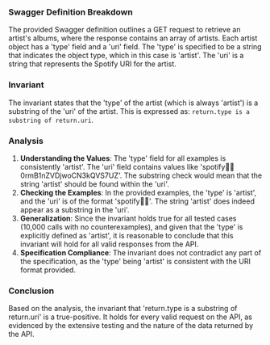 ### Swagger Definition Breakdown
The provided Swagger definition outlines a GET request to retrieve an artist's albums, where the response contains an array of artists. Each artist object has a 'type' field and a 'uri' field. The 'type' is specified to be a string that indicates the object type, which in this case is 'artist'. The 'uri' is a string that represents the Spotify URI for the artist.

### Invariant
The invariant states that the 'type' of the artist (which is always 'artist') is a substring of the 'uri' of the artist. This is expressed as: `return.type is a substring of return.uri`.

### Analysis
1. **Understanding the Values**: The 'type' field for all examples is consistently 'artist'. The 'uri' field contains values like 'spotify:artist:0rmB1nZVDjwoCN3kQVS7UZ'. The substring check would mean that the string 'artist' should be found within the 'uri'. 
2. **Checking the Examples**: In the provided examples, the 'type' is 'artist', and the 'uri' is of the format 'spotify:artist:<id>'. The string 'artist' does indeed appear as a substring in the 'uri'. 
3. **Generalization**: Since the invariant holds true for all tested cases (10,000 calls with no counterexamples), and given that the 'type' is explicitly defined as 'artist', it is reasonable to conclude that this invariant will hold for all valid responses from the API.
4. **Specification Compliance**: The invariant does not contradict any part of the specification, as the 'type' being 'artist' is consistent with the URI format provided.

### Conclusion
Based on the analysis, the invariant that 'return.type is a substring of return.uri' is a true-positive. It holds for every valid request on the API, as evidenced by the extensive testing and the nature of the data returned by the API.
